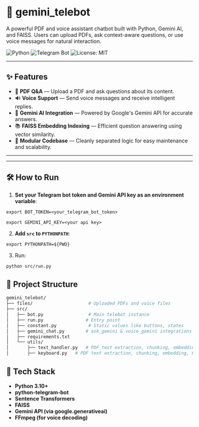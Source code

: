 # 🤖 gemini_telebot

A powerful PDF and voice assistant chatbot built with Python, Gemini AI, and FAISS. Users can upload PDFs, ask context-aware questions, or use voice messages for natural interaction.

![Python](https://img.shields.io/badge/python-3.10+-blue?style=flat-square)
![Telegram Bot](https://img.shields.io/badge/Telegram-Bot-blue?style=flat-square)
![License: MIT](https://img.shields.io/badge/License-MIT-yellow.svg)

---

## ✨ Features

- 📄 **PDF Q&A** — Upload a PDF and ask questions about its content.
- 🔊 **Voice Support** — Send voice messages and receive intelligent replies.
- 🧠 **Gemini AI Integration** — Powered by Google's Gemini API for accurate answers.
- 📚 **FAISS Embedding Indexing** — Efficient question answering using vector similarity.
- 🧩 **Modular Codebase** — Cleanly separated logic for easy maintenance and scalability.   

---
<!-- 
## 📸 Demo

| Upload PDF | Ask Questions | Voice Commands |
|------------|----------------|----------------|
| ![upload_pdf](https://user-images.githubusercontent.com/your-upload-pdf.png) | ![ask_question](https://user-images.githubusercontent.com/your-ask-question.png) | ![voice_command](https://user-images.githubusercontent.com/your-voice-command.png) |

> Replace the above demo images with real screenshots or GIFs of your bot in action.

--- -->

---
## 🛠 How to Run

1. **Set your Telegram bot token and Gemini API key as an environment variable**:


```
export BOT_TOKEN=<your_telegram_bot_token>

export GEMINI_API_KEY=<your api key>
```

2. **Add `src` to `PYTHONPATH`**:
```
export PYTHONPATH=${PWD}
```

3. Run:
```
python src/run.py

```

## 📁 Project Structure
```bash
gemini_telebot/
├── files/                     # Uploaded PDFs and voice files
├── src/
│   ├── bot.py                 # Main telebot instance
│   ├── run.py                # Entry point
│   ├── constant.py            # Static values like buttons, states
│   ├── gemini_chat.py        # ask_gemini & voice_gemini integrations
│   ├── requirements.txt  
│   └── utils/
│       ├── text_handler.py   # PDF text extraction, chunking, embedding, FAISS
│       ├── keyboard.py   # PDF text extraction, chunking, embedding, FAISS

```

## 🧠 Tech Stack

- **Python 3.10+**
- **python-telegram-bot**
- **Sentence Transformers**
- **FAISS**
- **Gemini API (via google.generativeai)**
- **FFmpeg (for voice decoding)**
